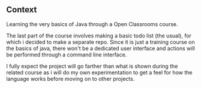 ## Context

Learning the very basics of Java through a Open Classrooms course.

The last part of the course involves making a basic todo list (the usual), for which i decided to make a separate repo.
Since it is just a training course on the basics of java, there won't be a dedicated user interface and actions will be performed through a command line interface.

I fully expect the project will go farther than what is shown during the related course as i will do my own experimentation to get a feel for how the language works before moving on to other projects.

